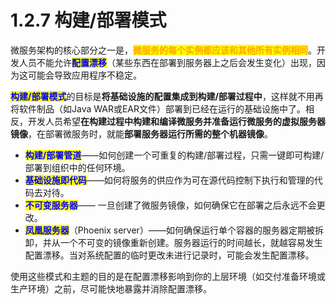 # 1.2.7 构建/部署模式

微服务架构的核心部分之一是，<mark style="color:orange;">**微服务的每个实例都应该和其他所有实例相同**</mark>。开发人员不能允许<mark style="color:blue;">**配置漂移**</mark>（某些东西在部署到服务器上之后会发生变化）出现，因为这可能会导致应用程序不稳定。

<mark style="color:blue;">**构建/部署模式**</mark>的目标是**将基础设施的配置集成到构建/部署过程中**，这样就不用再将软件制品（如Java WAR或EAR文件）部署到已经在运行的基础设施中了。相反，开发人员希望**在构建过程中构建和编译微服务并准备运行微服务的虚拟服务器镜像**，在部署微服务时，就能**部署服务器运行所需的整个机器镜像**。

* <mark style="color:blue;">**构建/部署管道**</mark>——如何创建一个可重复的构建/部署过程，只需一键即可构建/部署到组织中的任何环境。
* <mark style="color:blue;">**基础设施即代码**</mark>——如何将服务的供应作为可在源代码控制下执行和管理的代码去对待。
* <mark style="color:blue;">**不可变服务器**</mark>—— 一旦创建了微服务镜像，如何确保它在部署之后永远不会更改。
* <mark style="color:blue;">**凤凰服务器**</mark>（Phoenix server）——如何确保运行单个容器的服务器定期被拆卸，并从一个不可变的镜像重新创建。服务器运行的时间越长，就越容易发生配置漂移。当对系统配置的临时更改未进行记录时，可能会发生配置漂移。

使用这些模式和主题的目的是在配置漂移影响到你的上层环境（如交付准备环境或生产环境）之前，尽可能快地暴露并消除配置漂移。
